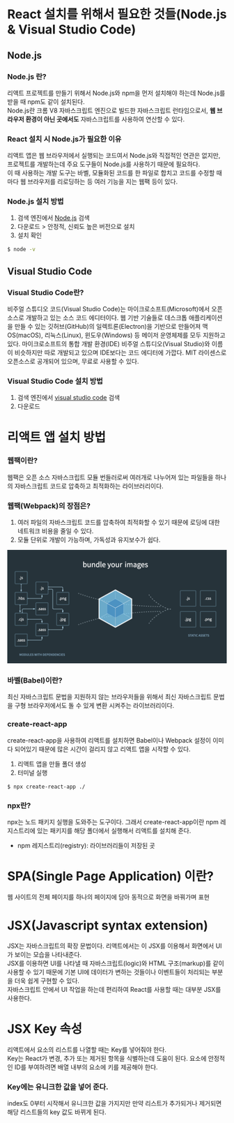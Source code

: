 # React 설치를 위해서 필요한 것들(Node.js & Visual Studio Code)
## Node.js

### Node.js 란?

리액트 프로젝트를 만들기 위해서 Node.js와 npm을 먼저 설치해야 하는데 Node.js를 받을 때 npm도 같이 설치된다.<br/>
Node.js란 크롬 V8 자바스크립트 엔진으로 빌드한 자바스크립트 런타임으로서, **웹 브라우저 환경이 아닌 곳에서도** 자바스크립트를 사용하여 연산할 수 있다.

### React 설치 시 Node.js가 필요한 이유

리액트 앱은 웹 브라우저에서 실행되는 코드여서 Node.js와 직접적인 연관은 없지만, 프로젝트를 개발하는데 주요 도구들이 Node.js를 사용하기 때문에 필요하다.<br/>
이 때 사용하는 개발 도구는 바벨, 모듈화된 코드를 한 파일로 합치고 코드를 수정할 때 마다 웹 브라우저를 리로딩하는 등 여러 기능을 지는 웹팩 등이 있다.

### Node.js 설치 방법

1. 검색 엔진에서 [Node.js](https://nodejs.org/ko/) 검색
2. 다운로드 > 안정적, 신뢰도 높은 버전으로 설치
3. 설치 확인
```bash
$ node -v
```

## Visual Studio Code

### Visual Studio Code란?

비주얼 스튜디오 코드(Visual Studio Code)는 마이크로소프트(Microsoft)에서 오픈소스로 개발하고 있는 소스 코드 에디터이다. 웹 기반 기술들로 데스크톱 애플리케이션을 만들 수 있는 깃허브(GitHub)의 일렉트론(Electron)을 기반으로 만들어져 맥OS(macOS), 리눅스(Linux), 윈도우(Windows) 등 메이저 운영체제를 모두 지원하고 있다. 마이크로소프트의 통합 개발 환경(IDE) 비주얼 스튜디오(Visual Studio)와 이름이 비슷하지만 따로 개발되고 있으며 IDE보다는 코드 에디터에 가깝다. MIT 라이센스로 오픈소스로 공개되어 있으며, 무료로 사용할 수 있다.

### Visual Studio Code 설치 방법

1. 검색 엔진에서 [visual studio code](https://code.visualstudio.com/) 검색
2. 다운로드

# 리액트 앱 설치 방법

### 웹팩이란?

웹팩은 오픈 소스 자바스크립트 모듈 번들러로써 여러개로 나누어져 있는 파일들을 하나의 자바스크립트 코드로 압축하고 최적화하는 라이브러리이다.

### 웹팩(Webpack)의 장점은?

1. 여러 파일의 자바스크립트 코드를 압축하여 최적화할 수 있기 때문에 로딩에 대한 네트워크 비용을 줄일 수 있다.
2. 모듈 단위로 개발이 가능하며, 가독성과 유지보수가 쉽다.

![webpack](./img/webpack-bundling.png)

### 바벨(Babel)이란?

최신 자바스크립트 문법을 지원하지 않는 브라우저들을 위해서 최신 자바스크립트 문법을 구형 브라우저에서도 돌 수 있게 변환 시켜주는 라이브러리이다.

### create-react-app

create-react-app을 사용하여 리액트를 설치하면 Babel이나 Webpack 설정이 이미 다 되어있기 때문에 많은 시간이 걸리지 않고 리액트 앱을 시작할 수 있다.

1. 리액트 앱을 만들 폴더 생성
2. 터미널 실행

```
$ npx create-react-app ./
```

### npx란?

npx는 노드 패키지 실행을 도와주는 도구이다. 그래서 create-react-app이란 npm 레지스트리에 있는 패키지를 해당 폴더에서 실행해서 리액트를 설치해 준다.

- npm 레지스트리(registry): 라이브러리들이 저장된 곳

# SPA(Single Page Application) 이란?

웹 사이트의 전체 페이지를 하나의 페이지에 담아 동적으로 화면을 바꿔가며 표현

# JSX(Javascript syntax extension)

JSX는 자바스크립트의 확장 문법이다. 리액트에서는 이 JSX를 이용해서 화면에서 UI가 보이는 모습을 나타내준다.<br/>
JSX를 이용하면 UI를 나타낼 때 자바스크립트(logic)와 HTML 구조(markup)를 같이 사용할 수 있기 때문에 기본 UI에 데이터가 변하는 것들이나 이벤트들이 처리되는 부분을 더욱 쉽게 구현할 수 있다.<br/>
자바스크립트 안에서 UI 작업을 하는데 편리하여 React를 사용할 때는 대부분 JSX를 사용한다.

# JSX Key 속성

리액트에서 요소의 리스트를 나열할 때는 Key를 넣어줘야 한다.<br/>
Key는 React가 변경, 추가 또는 제거된 항목을 식별하는데 도움이 된다. 요소에 안정적인 ID를 부여하려면 배열 내부의 요소에 키를 제공해야 한다.

### Key에는 유니크한 값을 넣어 준다.

index도 0부터 시작해서 유니크한 값을 가지지만 만약 리스트가 추가되거나 제거되면 해당 리스트들의 key 값도 바뀌게 된다.
